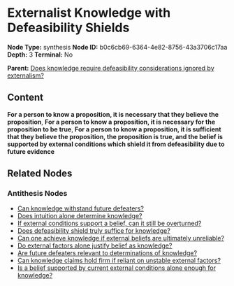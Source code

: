 # Externalist Knowledge with Defeasibility Shields

**Node Type:** synthesis
**Node ID:** b0c6cb69-6364-4e82-8756-43a3706c17aa
**Depth:** 3
**Terminal:** No

**Parent:** [Does knowledge require defeasibility considerations ignored by externalism?](does-knowledge-require-defeasibility-considerations-ignored-by-externalism-antithesis-683afe46-7768-45f0-9d44-e20c8467ee13.md)

## Content

**For a person to know a proposition, it is necessary that they believe the proposition**, **For a person to know a proposition, it is necessary for the proposition to be true**, **For a person to know a proposition, it is sufficient that they believe the proposition, the proposition is true, and the belief is supported by external conditions which shield it from defeasibility due to future evidence**

## Related Nodes

### Antithesis Nodes

- [Can knowledge withstand future defeaters?](can-knowledge-withstand-future-defeaters-antithesis-abb05472-a192-4ada-a4e4-21b428b7d702.md)
- [Does intuition alone determine knowledge?](does-intuition-alone-determine-knowledge-antithesis-e05abd3e-5b2e-41c3-b124-b6b28c1094b3.md)
- [If external conditions support a belief, can it still be overturned?](if-external-conditions-support-a-belief-can-it-still-be-overturned-antithesis-8b17ae61-1fa8-4ff9-a43c-19daecf32b32.md)
- [Does defeasibility shield truly suffice for knowledge?](does-defeasibility-shield-truly-suffice-for-knowledge-antithesis-d670d40c-87b0-4fc1-9b2a-27d0df4d3dad.md)
- [Can one achieve knowledge if external beliefs are ultimately unreliable?](can-one-achieve-knowledge-if-external-beliefs-are-ultimately-unreliable-antithesis-9ac628c5-a3be-44be-a599-53d8cbba3926.md)
- [Do external factors alone justify belief as knowledge?](do-external-factors-alone-justify-belief-as-knowledge-antithesis-51eba2e3-cf26-4482-921e-ab58a9d64e0e.md)
- [Are future defeaters relevant to determinations of knowledge?](are-future-defeaters-relevant-to-determinations-of-knowledge-antithesis-5925c09e-5f3d-4518-bdbb-c11cf71425a6.md)
- [Can knowledge claims hold firm if reliant on unstable external factors?](can-knowledge-claims-hold-firm-if-reliant-on-unstable-external-factors-antithesis-100c7159-3314-4679-b56e-b87345524b9b.md)
- [Is a belief supported by current external conditions alone enough for knowledge?](is-a-belief-supported-by-current-external-conditions-alone-enough-for-knowledge-antithesis-85858d2f-212d-4525-b6aa-229acdb86588.md)
